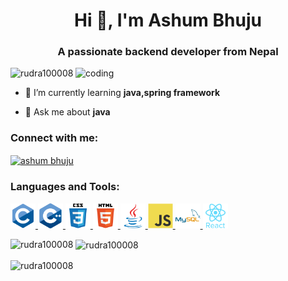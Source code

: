 <h1 align="center">Hi 👋, I'm Ashum Bhuju</h1>
<h3 align="center">A passionate backend developer from Nepal</h3>
<img align="right" alt="coding" width="400" src="https://encrypted-tbn0.gstatic.com/images?q=tbn:ANd9GcTlZpHBFacJGseMcGG4feIC7If4U1zntyfHUy5pMSxhekkBOtwaZxE2yVG3fw&s">

<p align="left"> <img src="https://komarev.com/ghpvc/?username=rudra100008&label=Profile%20views&color=0e75b6&style=flat" alt="rudra100008" /> </p>

- 🌱 I’m currently learning **java,spring framework**

- 💬 Ask me about **java**

<h3 align="left">Connect with me:</h3>
<p align="left">
<a href="https://fb.com/ashum bhuju" target="blank"><img align="center" src="https://raw.githubusercontent.com/rahuldkjain/github-profile-readme-generator/master/src/images/icons/Social/facebook.svg" alt="ashum bhuju" height="30" width="40" /></a>
</p>

<h3 align="left">Languages and Tools:</h3>
<p align="left"> <a href="https://www.cprogramming.com/" target="_blank" rel="noreferrer"> <img src="https://raw.githubusercontent.com/devicons/devicon/master/icons/c/c-original.svg" alt="c" width="40" height="40"/> </a> <a href="https://www.w3schools.com/cpp/" target="_blank" rel="noreferrer"> <img src="https://raw.githubusercontent.com/devicons/devicon/master/icons/cplusplus/cplusplus-original.svg" alt="cplusplus" width="40" height="40"/> </a> <a href="https://www.w3schools.com/css/" target="_blank" rel="noreferrer"> <img src="https://raw.githubusercontent.com/devicons/devicon/master/icons/css3/css3-original-wordmark.svg" alt="css3" width="40" height="40"/> </a> <a href="https://www.w3.org/html/" target="_blank" rel="noreferrer"> <img src="https://raw.githubusercontent.com/devicons/devicon/master/icons/html5/html5-original-wordmark.svg" alt="html5" width="40" height="40"/> </a> <a href="https://www.java.com" target="_blank" rel="noreferrer"> <img src="https://raw.githubusercontent.com/devicons/devicon/master/icons/java/java-original.svg" alt="java" width="40" height="40"/> </a> <a href="https://developer.mozilla.org/en-US/docs/Web/JavaScript" target="_blank" rel="noreferrer"> <img src="https://raw.githubusercontent.com/devicons/devicon/master/icons/javascript/javascript-original.svg" alt="javascript" width="40" height="40"/> </a> <a href="https://www.mysql.com/" target="_blank" rel="noreferrer"> <img src="https://raw.githubusercontent.com/devicons/devicon/master/icons/mysql/mysql-original-wordmark.svg" alt="mysql" width="40" height="40"/> </a> <a href="https://reactjs.org/" target="_blank" rel="noreferrer"> <img src="https://raw.githubusercontent.com/devicons/devicon/master/icons/react/react-original-wordmark.svg" alt="react" width="40" height="40"/> </a> </p>

<p><img align="left" src="https://github-readme-stats.vercel.app/api/top-langs?username=rudra100008&show_icons=true&locale=en&layout=compact" alt="rudra100008" /></p>

<p>&nbsp;<img align="center" src="https://github-readme-stats.vercel.app/api?username=rudra100008&show_icons=true&locale=en" alt="rudra100008" /></p>

<p><img align="center" src="https://github-readme-streak-stats.herokuapp.com/?user=rudra100008&" alt="rudra100008" /></p>
